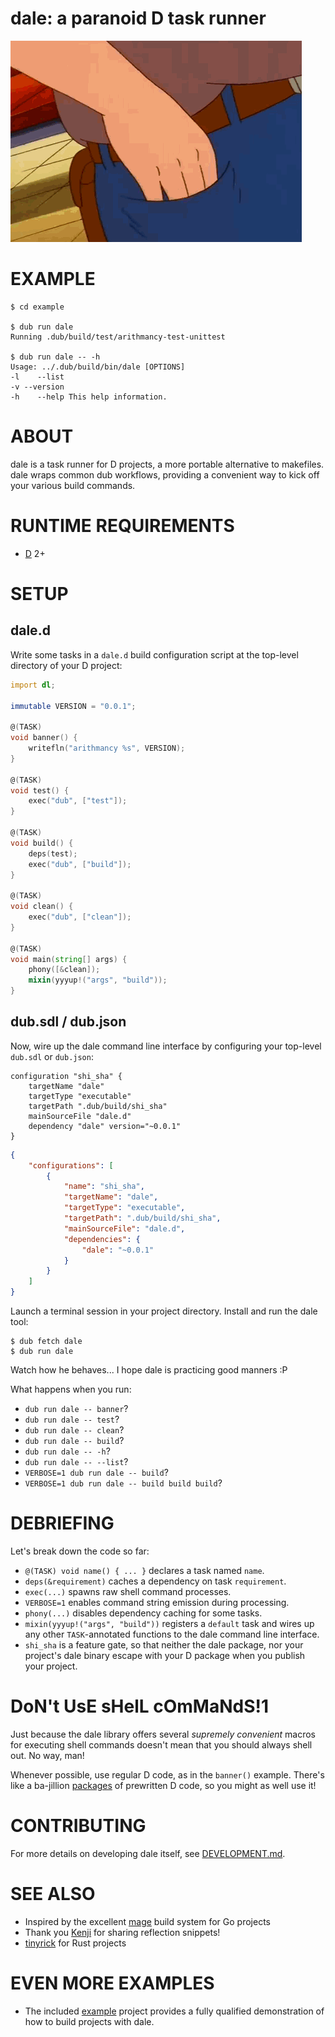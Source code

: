 # dale: a paranoid D task runner

![pocket sand](https://raw.githubusercontent.com/mcandre/dale/master/dale.gif)

# EXAMPLE

```console
$ cd example

$ dub run dale
Running .dub/build/test/arithmancy-test-unittest

$ dub run dale -- -h
Usage: ../.dub/build/bin/dale [OPTIONS]
-l    --list
-v --version
-h    --help This help information.
```

# ABOUT

dale is a task runner for D projects, a more portable alternative to makefiles. dale wraps common dub workflows, providing a convenient way to kick off your various build commands.

# RUNTIME REQUIREMENTS

* [D](https://dlang.org) 2+

# SETUP

## dale.d

Write some tasks in a `dale.d` build configuration script at the top-level directory of your D project:

```d
import dl;

immutable VERSION = "0.0.1";

@(TASK)
void banner() {
    writefln("arithmancy %s", VERSION);
}

@(TASK)
void test() {
    exec("dub", ["test"]);
}

@(TASK)
void build() {
    deps(test);
    exec("dub", ["build"]);
}

@(TASK)
void clean() {
    exec("dub", ["clean"]);
}

@(TASK)
void main(string[] args) {
    phony([&clean]);
    mixin(yyyup!("args", "build"));
}
```

## dub.sdl / dub.json

Now, wire up the dale command line interface by configuring your top-level `dub.sdl` or `dub.json`:

```sdlang
configuration "shi_sha" {
    targetName "dale"
    targetType "executable"
    targetPath ".dub/build/shi_sha"
    mainSourceFile "dale.d"
    dependency "dale" version="~0.0.1"
}
```

```json
{
    "configurations": [
        {
            "name": "shi_sha",
            "targetName": "dale",
            "targetType": "executable",
            "targetPath": ".dub/build/shi_sha",
            "mainSourceFile": "dale.d",
            "dependencies": {
                "dale": "~0.0.1"
            }
        }
    ]
}
```

Launch a terminal session in your project directory. Install and run the dale tool:

```console
$ dub fetch dale
$ dub run dale
```

Watch how he behaves... I hope dale is practicing good manners :P

What happens when you run:

* `dub run dale -- banner`?
* `dub run dale -- test`?
* `dub run dale -- clean`?
* `dub run dale -- build`?
* `dub run dale -- -h`?
* `dub run dale -- --list`?
* `VERBOSE=1 dub run dale -- build`?
* `VERBOSE=1 dub run dale -- build build build`?

# DEBRIEFING

Let's break down the code so far:

* `@(TASK) void name() { ... }` declares a task named `name`.
* `deps(&requirement)` caches a dependency on task `requirement`.
* `exec(...)` spawns raw shell command processes.
* `VERBOSE=1` enables command string emission during processing.
* `phony(...)` disables dependency caching for some tasks.
* `mixin(yyyup!("args", "build"))` registers a `default` task and wires up any other `TASK`-annotated functions to the dale command line interface.
* `shi_sha` is a feature gate, so that neither the dale package, nor your project's dale binary escape with your D package when you publish your project.

# DoN't UsE sHelL cOmMaNdS!1

Just because the dale library offers several *supremely convenient* macros for executing shell commands doesn't mean that you should always shell out. No way, man!

Whenever possible, use regular D code, as in the `banner()` example. There's like a ba-jillion [packages](https://code.dlang.org) of prewritten D code, so you might as well use it!

# CONTRIBUTING

For more details on developing dale itself, see [DEVELOPMENT.md](DEVELOPMENT.md).

# SEE ALSO

* Inspired by the excellent [mage](https://magefile.org/) build system for Go projects
* Thank you [Kenji](https://forum.dlang.org/post/mailman.2348.1382205515.1719.digitalmars-d@puremagic.com) for sharing reflection snippets!
* [tinyrick](https://github.com/mcandre/tinyrick) for Rust projects

# EVEN MORE EXAMPLES

* The included [example](example) project provides a fully qualified demonstration of how to build projects with dale.
